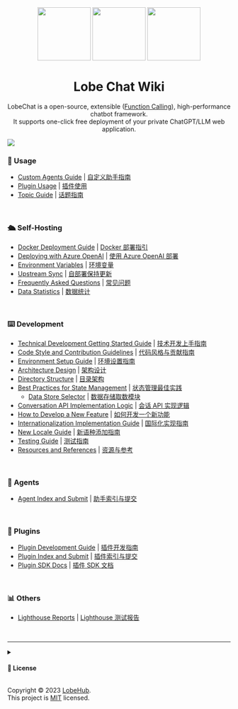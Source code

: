 <div align="center">

<img height="120" src="https://registry.npmmirror.com/@lobehub/assets-logo/1.0.0/files/assets/logo-3d.webp">
<img height="120" src="https://gw.alipayobjects.com/zos/kitchen/qJ3l3EPsdW/split.svg">
<img height="120" src="https://registry.npmmirror.com/@lobehub/assets-emoji/1.3.0/files/assets/robot.webp">

<h1>Lobe Chat Wiki</h1>

LobeChat is a open-source, extensible ([Function Calling][fc-url]), high-performance chatbot framework. <br/> It supports one-click free deployment of your private ChatGPT/LLM web application.

</div>

![](https://raw.githubusercontent.com/andreasbm/readme/master/assets/lines/rainbow.png)

<!-- DOCS LIST -->

### 🤯 Usage

- [Custom Agents Guide](https://github.com/lobehub/lobe-chat/wiki/Usage-Agents) | [自定义助手指南](https://github.com/lobehub/lobe-chat/wiki/Usage-Agents.zh-CN)
- [Plugin Usage](https://github.com/lobehub/lobe-chat/wiki/Plugins) | [插件使用](https://github.com/lobehub/lobe-chat/wiki/Plugins.zh-CN)
- [Topic Guide](https://github.com/lobehub/lobe-chat/wiki/Usage-Topics) | [话题指南](https://github.com/lobehub/lobe-chat/wiki/Usage-Topics.zh-CN)

<br/>

### 🛳 Self-Hosting

- [Docker Deployment Guide](https://github.com/lobehub/lobe-chat/wiki/Docker-Deployment) | [Docker 部署指引](https://github.com/lobehub/lobe-chat/wiki/Docker-Deployment.zh-CN)
- [Deploying with Azure OpenAI](https://github.com/lobehub/lobe-chat/wiki/Deploy-with-Azure-OpenAI) | [使用 Azure OpenAI 部署](https://github.com/lobehub/lobe-chat/wiki/Deploy-with-Azure-OpenAI.zh-CN)
- [Environment Variables](https://github.com/lobehub/lobe-chat/wiki/Environment-Variable) | [环境变量](https://github.com/lobehub/lobe-chat/wiki/Environment-Variable.zh-CN)
- [Upstream Sync](https://github.com/lobehub/lobe-chat/wiki/Upstream-Sync) | [自部署保持更新](https://github.com/lobehub/lobe-chat/wiki/Upstream-Sync.zh-CN)
- [Frequently Asked Questions](https://github.com/lobehub/lobe-chat/wiki/Common-Error) | [常见问题](https://github.com/lobehub/lobe-chat/wiki/Common-Error.zh-CN)
- [Data Statistics](https://github.com/lobehub/lobe-chat/wiki/Analytics) | [数据统计](https://github.com/lobehub/lobe-chat/wiki/Analytics.zh-CN)

<br/>

### ⌨️ Development

- [Technical Development Getting Started Guide](https://github.com/lobehub/lobe-chat/wiki/index) | [技术开发上手指南](https://github.com/lobehub/lobe-chat/wiki/index.zh-CN)
- [Code Style and Contribution Guidelines](https://github.com/lobehub/lobe-chat/wiki/Contributing-Guidelines) | [代码风格与贡献指南](https://github.com/lobehub/lobe-chat/wiki/Contributing-Guidelines.zh-CN)
- [Environment Setup Guide](https://github.com/lobehub/lobe-chat/wiki/Setup-Development) | [环境设置指南](https://github.com/lobehub/lobe-chat/wiki/Setup-Development.zh-CN)
- [Architecture Design](https://github.com/lobehub/lobe-chat/wiki/Architecture) | [架构设计](https://github.com/lobehub/lobe-chat/wiki/Architecture.zh-CN)
- [Directory Structure](https://github.com/lobehub/lobe-chat/wiki/Folder-Structure) | [目录架构](https://github.com/lobehub/lobe-chat/wiki/Folder-Structure.zh-CN)
- [Best Practices for State Management](https://github.com/lobehub/lobe-chat/wiki/State-Management) | [状态管理最佳实践](https://github.com/lobehub/lobe-chat/wiki/State-Management)
  - [Data Store Selector](https://github.com/lobehub/lobe-chat/wiki/State-Management) | [数据存储取数模块](https://github.com/lobehub/lobe-chat/wiki/State-Management)
- [Conversation API Implementation Logic](https://github.com/lobehub/lobe-chat/wiki/Chat-API) | [会话 API 实现逻辑](https://github.com/lobehub/lobe-chat/wiki/Chat-API.zh-CN)
- [How to Develop a New Feature](https://github.com/lobehub/lobe-chat/wiki/Feature-Development) | [如何开发一个新功能](https://github.com/lobehub/lobe-chat/wiki/Feature-Development.zh-CN)
- [Internationalization Implementation Guide](https://github.com/lobehub/lobe-chat/wiki/Internationalization-Implementation) | [国际化实现指南](https://github.com/lobehub/lobe-chat/wiki/Internationalization-Implementation.zh-CN)
- [New Locale Guide](https://github.com/lobehub/lobe-chat/wiki/Add-New-Locale) | [新语种添加指南](https://github.com/lobehub/lobe-chat/wiki/Add-New-Locale.zh-CN)
- [Testing Guide](https://github.com/lobehub/lobe-chat/wiki/Test) | [测试指南](https://github.com/lobehub/lobe-chat/wiki/Test.zh-CN)
- [Resources and References](https://github.com/lobehub/lobe-chat/wiki/Resources) | [资源与参考](https://github.com/lobehub/lobe-chat/wiki/Resources.zh-CN)

<br/>

### 🤖 Agents

- [Agent Index and Submit](https://github.com/lobehub/lobe-chat-agents) | [助手索引与提交](https://github.com/lobehub/lobe-chat-agents/blob/main/README.zh-CN.md)

<br/>

### 🧩 Plugins

- [Plugin Development Guide](https://github.com/lobehub/lobe-chat/wiki/Plugin-Development) | [插件开发指南](https://github.com/lobehub/lobe-chat/wiki/Plugin-Development.zh-CN)
- [Plugin Index and Submit](https://github.com/lobehub/lobe-chat-plugins) | [插件索引与提交](https://github.com/lobehub/lobe-chat-plugins/blob/main/README.zh-CN.md)
- [Plugin SDK Docs](https://chat-plugin-sdk.lobehub.com) | [插件 SDK 文档](https://chat-plugin-sdk.lobehub.com)

<br/>

### 📊 Others

- [Lighthouse Reports](https://github.com/lobehub/lobe-chat/wiki/Lighthouse) | [Lighthouse 测试报告](https://github.com/lobehub/lobe-chat/wiki/Lighthouse.zh-CN)

<br/>

 <!-- DOCS LIST -->

---

<details><summary><h4>📝 License</h4></summary>

[![][fossa-license-shield]][fossa-license-url]

</details>

Copyright © 2023 [LobeHub][profile-url]. <br />
This project is [MIT][license-url] licensed.

<!-- LINK GROUP -->

[fc-url]: https://sspai.com/post/81986
[fossa-license-shield]: https://app.fossa.com/api/projects/git%2Bgithub.com%2Flobehub%2Flobe-chat.svg?type=large
[fossa-license-url]: https://app.fossa.com/projects/git%2Bgithub.com%2Flobehub%2Flobe-chat
[license-url]: https://github.com/lobehub/lobe-chat/blob/main/LICENSE
[profile-url]: https://github.com/lobehub
